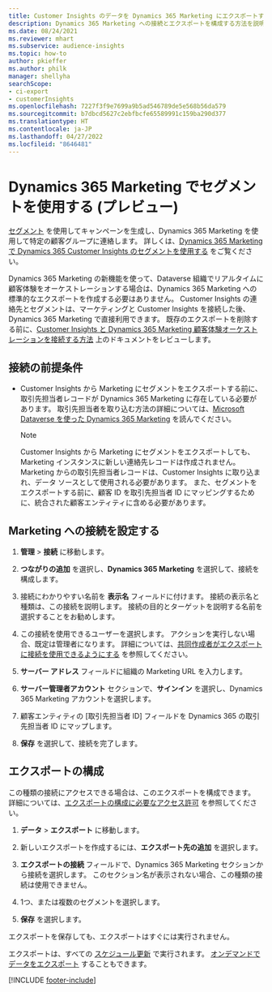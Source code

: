 ```yaml
---
title: Customer Insights のデータを Dynamics 365 Marketing にエクスポートする
description: Dynamics 365 Marketing への接続とエクスポートを構成する方法を説明します。
ms.date: 08/24/2021
ms.reviewer: mhart
ms.subservice: audience-insights
ms.topic: how-to
author: pkieffer
ms.author: philk
manager: shellyha
searchScope:
- ci-export
- customerInsights
ms.openlocfilehash: 7227f3f9e7699a9b5ad546789de5e568b56da579
ms.sourcegitcommit: b7dbcd5627c2ebfbcfe65589991c159ba290d377
ms.translationtype: HT
ms.contentlocale: ja-JP
ms.lasthandoff: 04/27/2022
ms.locfileid: "8646481"
---
```

# <a name="use-segments-in-dynamics-365-marketing-preview"></a>Dynamics 365 Marketing でセグメントを使用する (プレビュー)



[セグメント](segments.md) を使用してキャンペーンを生成し、Dynamics 365 Marketing を使用して特定の顧客グループに連絡します。 詳しくは、[Dynamics 365 Marketing で Dynamics 365 Customer Insights のセグメントを使用する](/dynamics365/marketing/customer-insights-segments) をご覧ください。

Dynamics 365 Marketing の新機能を使って、Dataverse 組織でリアルタイムに顧客体験をオーケストレーションする場合は、Dynamics 365 Marketing への標準的なエクスポートを作成する必要はありません。 Customer Insights の連絡先とセグメントは、マーケティングと Customer Insights を接続した後、Dynamics 365 Marketing で直接利用できます。 既存のエクスポートを削除する前に、[Customer Insights と Dynamics 365 Marketing 顧客体験オーケストレーションを接続する方法](/dynamics365/marketing/real-time-marketing-ci-profile) 上のドキュメントをレビューします。

## <a name="prerequisite-for-a-connection"></a>接続の前提条件

- Customer Insights から Marketing にセグメントをエクスポートする前に、取引先担当者レコードが Dynamics 365 Marketing に存在している必要があります。 取引先担当者を取り込む方法の詳細については、[Microsoft Dataverse を使った Dynamics 365 Marketing](connect-dataverse-managed-lake.md) を読んでください。

  > [!NOTE]
  > Customer Insights から Marketing にセグメントをエクスポートしても、Marketing インスタンスに新しい連絡先レコードは作成されません。 Marketing からの取引先担当者レコードは、Customer Insights に取り込まれ、データ ソースとして使用される必要があります。 また、セグメントをエクスポートする前に、顧客 ID を取引先担当者 ID にマッピングするために、統合された顧客エンティティに含める必要があります。

## <a name="set-up-connection-to-marketing"></a>Marketing への接続を設定する

1. **管理** > **接続** に移動します。

1. **つながりの追加** を選択し、**Dynamics 365 Marketing** を選択して、接続を構成します。

1. 接続にわかりやすい名前を **表示名** フィールドに付けます。 接続の表示名と種類は、この接続を説明します。 接続の目的とターゲットを説明する名前を選択することをお勧めします。

1. この接続を使用できるユーザーを選択します。 アクションを実行しない場合、既定は管理者になります。 詳細については、[共同作成者がエクスポートに接続を使用できるようにする](connections.md#allow-contributors-to-use-a-connection-for-exports) を参照してください。

1. **サーバー アドレス** フィールドに組織の Marketing URL を入力します。

1. **サーバー管理者アカウント** セクションで、**サインイン** を選択し、Dynamics 365 Marketing アカウントを選択します。

1. 顧客エンティティの [取引先担当者 ID] フィールドを Dynamics 365 の取引先担当者 ID にマップします。

1. **保存** を選択して、接続を完了します。 

## <a name="configure-an-export"></a>エクスポートの構成

この種類の接続にアクセスできる場合は、このエクスポートを構成できます。 詳細については、[エクスポートの構成に必要なアクセス許可](export-destinations.md#set-up-a-new-export) を参照してください。

1. **データ** > **エクスポート** に移動します。

1. 新しいエクスポートを作成するには、**エクスポート先の追加** を選択します。

1. **エクスポートの接続** フィールドで、Dynamics 365 Marketing セクションから接続を選択します。 このセクション名が表示されない場合、この種類の接続は使用できません。

1. 1つ、または複数のセグメントを選択します。

1. **保存** を選択します。

エクスポートを保存しても、エクスポートはすぐには実行されません。

エクスポートは、すべての [スケジュール更新](system.md#schedule-tab) で実行されます。 [オンデマンドでデータをエクスポート](export-destinations.md#run-exports-on-demand) することもできます。 

[!INCLUDE [footer-include](includes/footer-banner.md)]
